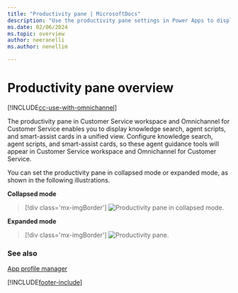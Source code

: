 ```yaml
---
title: "Productivity pane | MicrosoftDocs"
description: "Use the productivity pane settings in Power Apps to display agent scripts and smart-assist cards for your agents."
ms.date: 02/06/2024
ms.topic: overview
author: neeranelli
ms.author: nenellim

---
```


# Productivity pane overview

[!INCLUDE[cc-use-with-omnichannel](../../includes/cc-use-with-omnichannel.md)]

The productivity pane in Customer Service workspace and Omnichannel for Customer Service enables you to display knowledge search, agent scripts, and smart-assist cards in a unified view. Configure knowledge search, agent scripts, and smart-assist cards, so these agent guidance tools will appear in Customer Service workspace and Omnichannel for Customer Service.

You can set the productivity pane in collapsed mode or expanded mode, as shown in the following illustrations.

**Collapsed mode**

> [!div class='mx-imgBorder']
> ![Productivity pane in collapsed mode.](../media/productivity-pane-collapsed.PNG "Productivity pane in collapsed mode")

**Expanded mode**

> [!div class='mx-imgBorder']
> ![Productivity pane.](../media/productivity-pane-expanded.png "Productivity pane in expanded mode")

### See also

[App profile manager](overview.md)  

[!INCLUDE[footer-include](../../includes/footer-banner.md)]
